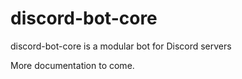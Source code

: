# discord-bot-core
discord-bot-core is a modular bot for Discord servers

More documentation to come.
